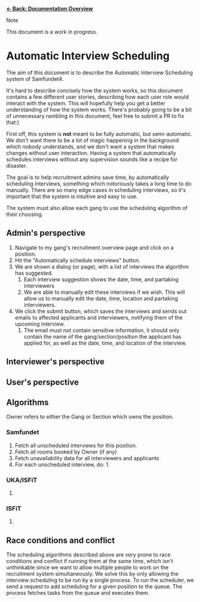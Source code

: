 [**&larr; Back: Documentation Overview**](../README.md#documentation-overview)

> [!NOTE]
> This document is a work in progress.

# Automatic Interview Scheduling

The aim of this document is to describe the Automatic Interview Scheduling system of Samfundet4.

It's hard to describe concisely how the system works, so this document contains a few different user stories, describing
how each user role would interact with the system. This will hopefully help you get a better understanding of how the
system works. There's probably going to be a bit of unnecessary rambling in this document, feel free to submit a PR to
fix that:)

First off, this system is **not** meant to be fully automatic, but semi-automatic. We don't want there to be a lot of
magic happening in the background which nobody understands, and we don't want a system that makes changes without user
interaction. Having a system that automatically schedules interviews without any supervision sounds like a recipe for
disaster.

The goal is to help recruitment admins save time, by
automatically scheduling interviews, something which notoriously takes a long time to do manually. There are so many
edge cases in scheduling interviews, so it's important that the system is intuitive and easy to use.

The system must also allow each gang to use the scheduling algorithm of their choosing.

## Admin's perspective

1. Navigate to my gang's recruitment overview page and click on a position.
2. Hit the "Automatically schedule interviews" button.
3. We are shown a dialog (or page), with a list of interviews the algorithm has suggested.
   1. Each interview suggestion shows the date, time, and partaking interviewers
   2. We are able to manually edit these interviews if we wish. This will allow us to manually edit the date, time,
      location and partaking interviewers.
4. We click the submit button, which saves the interviews and sends out emails to affected applicants and interviewers,
   notifying them of the upcoming interview.
   1. The email must not contain sensitive information, it should only contain the name of the gang/section/position
      the applicant has applied for, as well as the date, time, and location of the interview.

## Interviewer's perspective

## User's perspective

## Algorithms

Owner refers to either the Gang or Section which owns the position.

### Samfundet

1. Fetch all unscheduled interviews for this position.
2. Fetch all rooms booked by Owner (if any)
3. Fetch unavailability data for all interviewers and applicants
4. For each unscheduled interview, do:
   1.

### UKA/ISFiT

1.

### ISFiT

1.

## Race conditions and conflict

The scheduling algorithms described above are very prone to race conditions and conflict if running them at the same
time, which isn't unthinkable since we want to allow multiple people to work on the recruitment system simultaneously.
We solve this by only allowing the interview scheduling to be run by a single process. To run the scheduler, we send a
request to add scheduling for a given position to the queue. The process fetches tasks from the queue and executes them.
